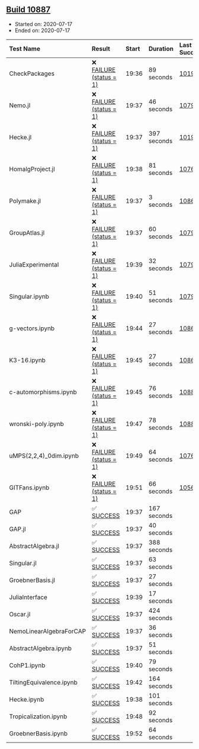 ## [Build 10887](https://oscarci.mathematik.uni-kl.de/job/oscar/10887/)

* Started on: 2020-07-17
* Ended on: 2020-07-17

| Test Name    | Result | Start | Duration | Last Success | First Failure |
|:-------------|:-------|:------|:---------|:-------------|:--------------|
| CheckPackages | ❌ [FAILURE (status = 1)](https://oscarci.mathematik.uni-kl.de/job/oscar/10887/artifact/logs/build-10887/CheckPackages.log) | 19:36 | 89 seconds | [10197](https://oscarci.mathematik.uni-kl.de/job/oscar/10197/) | [10198](https://oscarci.mathematik.uni-kl.de/job/oscar/10198/) |
| Nemo.jl | ❌ [FAILURE (status = 1)](https://oscarci.mathematik.uni-kl.de/job/oscar/10887/artifact/logs/build-10887/Nemo.jl.log) | 19:37 | 46 seconds | [10790](https://oscarci.mathematik.uni-kl.de/job/oscar/10790/) | [10791](https://oscarci.mathematik.uni-kl.de/job/oscar/10791/) |
| Hecke.jl | ❌ [FAILURE (status = 1)](https://oscarci.mathematik.uni-kl.de/job/oscar/10887/artifact/logs/build-10887/Hecke.jl.log) | 19:37 | 397 seconds | [10197](https://oscarci.mathematik.uni-kl.de/job/oscar/10197/) | [10198](https://oscarci.mathematik.uni-kl.de/job/oscar/10198/) |
| HomalgProject.jl | ❌ [FAILURE (status = 1)](https://oscarci.mathematik.uni-kl.de/job/oscar/10887/artifact/logs/build-10887/HomalgProject.jl.log) | 19:38 | 81 seconds | [10765](https://oscarci.mathematik.uni-kl.de/job/oscar/10765/) | [10766](https://oscarci.mathematik.uni-kl.de/job/oscar/10766/) |
| Polymake.jl | ❌ [FAILURE (status = 1)](https://oscarci.mathematik.uni-kl.de/job/oscar/10887/artifact/logs/build-10887/Polymake.jl.log) | 19:37 | 3 seconds | [10862](https://oscarci.mathematik.uni-kl.de/job/oscar/10862/) | [10863](https://oscarci.mathematik.uni-kl.de/job/oscar/10863/) |
| GroupAtlas.jl | ❌ [FAILURE (status = 1)](https://oscarci.mathematik.uni-kl.de/job/oscar/10887/artifact/logs/build-10887/GroupAtlas.jl.log) | 19:37 | 60 seconds | [10790](https://oscarci.mathematik.uni-kl.de/job/oscar/10790/) | [10791](https://oscarci.mathematik.uni-kl.de/job/oscar/10791/) |
| JuliaExperimental | ❌ [FAILURE (status = 1)](https://oscarci.mathematik.uni-kl.de/job/oscar/10887/artifact/logs/build-10887/JuliaExperimental.log) | 19:39 | 32 seconds | [10790](https://oscarci.mathematik.uni-kl.de/job/oscar/10790/) | [10791](https://oscarci.mathematik.uni-kl.de/job/oscar/10791/) |
| Singular.ipynb | ❌ [FAILURE (status = 1)](https://oscarci.mathematik.uni-kl.de/job/oscar/10887/artifact/logs/build-10887/Singular.ipynb.log) | 19:40 | 51 seconds | [10790](https://oscarci.mathematik.uni-kl.de/job/oscar/10790/) | [10791](https://oscarci.mathematik.uni-kl.de/job/oscar/10791/) |
| g-vectors.ipynb | ❌ [FAILURE (status = 1)](https://oscarci.mathematik.uni-kl.de/job/oscar/10887/artifact/logs/build-10887/g-vectors.ipynb.log) | 19:44 | 27 seconds | [10862](https://oscarci.mathematik.uni-kl.de/job/oscar/10862/) | [10863](https://oscarci.mathematik.uni-kl.de/job/oscar/10863/) |
| K3-16.ipynb | ❌ [FAILURE (status = 1)](https://oscarci.mathematik.uni-kl.de/job/oscar/10887/artifact/logs/build-10887/K3-16.ipynb.log) | 19:45 | 27 seconds | [10862](https://oscarci.mathematik.uni-kl.de/job/oscar/10862/) | [10863](https://oscarci.mathematik.uni-kl.de/job/oscar/10863/) |
| c-automorphisms.ipynb | ❌ [FAILURE (status = 1)](https://oscarci.mathematik.uni-kl.de/job/oscar/10887/artifact/logs/build-10887/c-automorphisms.ipynb.log) | 19:45 | 76 seconds | [10883](https://oscarci.mathematik.uni-kl.de/job/oscar/10883/) | [10884](https://oscarci.mathematik.uni-kl.de/job/oscar/10884/) |
| wronski-poly.ipynb | ❌ [FAILURE (status = 1)](https://oscarci.mathematik.uni-kl.de/job/oscar/10887/artifact/logs/build-10887/wronski-poly.ipynb.log) | 19:47 | 78 seconds | [10883](https://oscarci.mathematik.uni-kl.de/job/oscar/10883/) | [10884](https://oscarci.mathematik.uni-kl.de/job/oscar/10884/) |
| uMPS(2,2,4)_0dim.ipynb | ❌ [FAILURE (status = 1)](https://oscarci.mathematik.uni-kl.de/job/oscar/10887/artifact/logs/build-10887/uMPS-2-2-4-_0dim.ipynb.log) | 19:49 | 64 seconds | [10765](https://oscarci.mathematik.uni-kl.de/job/oscar/10765/) | [10766](https://oscarci.mathematik.uni-kl.de/job/oscar/10766/) |
| GITFans.ipynb | ❌ [FAILURE (status = 1)](https://oscarci.mathematik.uni-kl.de/job/oscar/10887/artifact/logs/build-10887/GITFans.ipynb.log) | 19:51 | 66 seconds | [10566](https://oscarci.mathematik.uni-kl.de/job/oscar/10566/) | [10567](https://oscarci.mathematik.uni-kl.de/job/oscar/10567/) |
| GAP | ✅ [SUCCESS](https://oscarci.mathematik.uni-kl.de/job/oscar/10887/artifact/logs/build-10887/GAP.log) | 19:37 | 167 seconds |  |  |
| GAP.jl | ✅ [SUCCESS](https://oscarci.mathematik.uni-kl.de/job/oscar/10887/artifact/logs/build-10887/GAP.jl.log) | 19:37 | 40 seconds |  |  |
| AbstractAlgebra.jl | ✅ [SUCCESS](https://oscarci.mathematik.uni-kl.de/job/oscar/10887/artifact/logs/build-10887/AbstractAlgebra.jl.log) | 19:37 | 388 seconds |  |  |
| Singular.jl | ✅ [SUCCESS](https://oscarci.mathematik.uni-kl.de/job/oscar/10887/artifact/logs/build-10887/Singular.jl.log) | 19:37 | 63 seconds |  |  |
| GroebnerBasis.jl | ✅ [SUCCESS](https://oscarci.mathematik.uni-kl.de/job/oscar/10887/artifact/logs/build-10887/GroebnerBasis.jl.log) | 19:37 | 27 seconds |  |  |
| JuliaInterface | ✅ [SUCCESS](https://oscarci.mathematik.uni-kl.de/job/oscar/10887/artifact/logs/build-10887/JuliaInterface.log) | 19:39 | 17 seconds |  |  |
| Oscar.jl | ✅ [SUCCESS](https://oscarci.mathematik.uni-kl.de/job/oscar/10887/artifact/logs/build-10887/Oscar.jl.log) | 19:37 | 424 seconds |  |  |
| NemoLinearAlgebraForCAP | ✅ [SUCCESS](https://oscarci.mathematik.uni-kl.de/job/oscar/10887/artifact/logs/build-10887/NemoLinearAlgebraForCAP.log) | 19:37 | 36 seconds |  |  |
| AbstractAlgebra.ipynb | ✅ [SUCCESS](https://oscarci.mathematik.uni-kl.de/job/oscar/10887/artifact/logs/build-10887/AbstractAlgebra.ipynb.log) | 19:37 | 51 seconds |  |  |
| CohP1.ipynb | ✅ [SUCCESS](https://oscarci.mathematik.uni-kl.de/job/oscar/10887/artifact/logs/build-10887/CohP1.ipynb.log) | 19:40 | 79 seconds |  |  |
| TiltingEquivalence.ipynb | ✅ [SUCCESS](https://oscarci.mathematik.uni-kl.de/job/oscar/10887/artifact/logs/build-10887/TiltingEquivalence.ipynb.log) | 19:42 | 164 seconds |  |  |
| Hecke.ipynb | ✅ [SUCCESS](https://oscarci.mathematik.uni-kl.de/job/oscar/10887/artifact/logs/build-10887/Hecke.ipynb.log) | 19:38 | 101 seconds |  |  |
| Tropicalization.ipynb | ✅ [SUCCESS](https://oscarci.mathematik.uni-kl.de/job/oscar/10887/artifact/logs/build-10887/Tropicalization.ipynb.log) | 19:48 | 92 seconds |  |  |
| GroebnerBasis.ipynb | ✅ [SUCCESS](https://oscarci.mathematik.uni-kl.de/job/oscar/10887/artifact/logs/build-10887/GroebnerBasis.ipynb.log) | 19:52 | 64 seconds |  |  |
